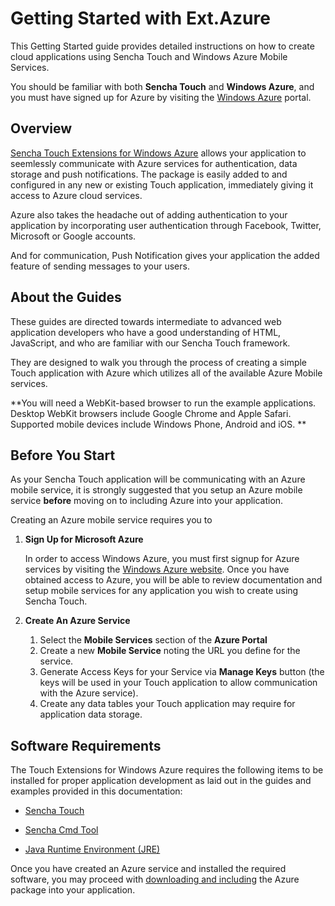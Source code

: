Getting Started with Ext.Azure
=======
This Getting Started guide provides detailed instructions on how to create cloud applications using Sencha Touch and Windows Azure Mobile Services. 

You should be familiar with both **Sencha Touch** and **Windows Azure**, and you must have signed up for Azure by visiting the [Windows Azure](http://www.windowsazure.com) portal.

Overview
---

[Sencha Touch Extensions for Windows Azure](https://market.sencha.com/extensions/sencha-touch-extensions-for-windows-azure) allows your application to seemlessly communicate with Azure services for authentication, data storage and push notifications. The package is easily added to and configured in any new or existing Touch application, immediately giving it access to Azure cloud services.

Azure also takes the headache out of adding authentication to your application by incorporating user authentication through Facebook, Twitter, Microsoft or Google accounts.

And for communication, Push Notification gives your application the added feature of sending messages to your users.


About the Guides
---

These guides are directed towards intermediate to advanced web application developers who have a good understanding of HTML, JavaScript, and who are familiar with our Sencha Touch framework.

They are designed to walk you through the process of creating a simple Touch application with Azure which utilizes all of the available Azure Mobile services.

**You will need a WebKit-based browser to run the example applications. Desktop WebKit browsers include Google Chrome and Apple Safari. Supported mobile devices include Windows Phone, Android and iOS. **


Before You Start
---

As your Sencha Touch application will be communicating with an Azure mobile service, it is strongly suggested that you setup an Azure mobile service **before** moving on to including Azure into your application.

Creating an Azure mobile service requires you to 

1. **Sign Up for Microsoft Azure**

	In order to access Windows Azure, you must first signup for Azure services by visiting the [Windows Azure website](http://www.windowsazure.com). Once you have obtained access to Azure, you will be able to review documentation and setup mobile services for any application you wish to create using Sencha Touch. 
	&nbsp;
	<P>
2. **Create An Azure Service**

	1.	Select the **Mobile Services** section of the **Azure Portal**
	2.	Create a new **Mobile Service** noting the URL you define for the service.
	3.	Generate Access Keys for your Service via **Manage Keys** button (the keys will be used in your Touch application to allow communication with the Azure service).
	4.	Create any data tables your Touch application may require for application data storage.


Software Requirements
---
The Touch Extensions for Windows Azure requires the following items to be installed for proper application development as laid out in the guides and examples provided in this documentation:

- [Sencha Touch](http://wwww.sencha.com/products/touch/download)

- [Sencha Cmd Tool](http://www.sencha.com/products/sencha-cmd/download)

- [Java Runtime Environment (JRE)](http://www.oracle.com/technetwork/java/javase/downloads/index.html)


Once you have created an Azure service and installed the required software, you may proceed with [downloading and including](#!/guide/including_azure) the Azure package into your application.
